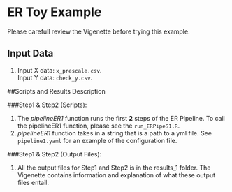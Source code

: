 # ER Toy Example

Please carefull review the Vigenette before trying this example. 

## Input Data
1. Input X data: `x_prescale.csv`. <br>
	Input Y data: `check_y.csv`.
	
##Scripts and Results Description 

###Step1 & Step2 (Scripts):

1. The *pipelineER1* function runs the first **2** steps of the ER Pipeline. To call the pipelineER1 function, please see the `run_ERPipeS1.R`.
2. *pipelineER1* function takes in a string that is a path to a yml file. See `pipeline1.yaml` for an example of the configuration file. 

###Step1 & Step2 (Output Files):
1. All the output files for Step1 and Step2 is in the results_1 folder. The Vigenette contains information and explanation of what these output files entail. 
